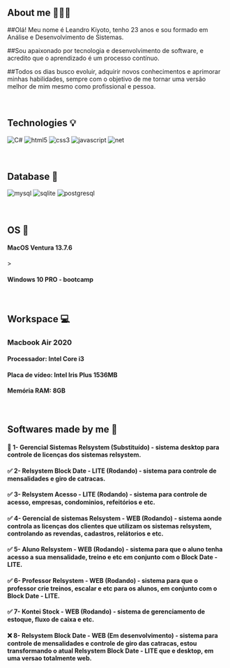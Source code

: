 ## About me 🧑🏼‍💻

##Olá! Meu nome é Leandro Kiyoto, tenho 23 anos e sou formado em Análise e Desenvolvimento de Sistemas.

##Sou apaixonado por tecnologia e desenvolvimento de software, e acredito que o aprendizado é um processo contínuo.

##Todos os dias busco evoluir, adquirir novos conhecimentos e aprimorar minhas habilidades, sempre com o objetivo de me tornar uma versão melhor de mim mesmo como profissional e pessoa.

<div style="display: inline_block">
<p>ㅤ</p>
</div>

## Technologies 💡

<div style="display: inline_block">
    <img alt="C#" src="https://img.shields.io/badge/C%23-239120?style=for-the-badge&logo=csharp&logoColor=white" />
    <img alt="html5" src="https://img.shields.io/badge/HTML5-E34F26?style=for-the-badge&logo=html5&logoColor=white" />
    <img alt="css3" src="https://img.shields.io/badge/CSS3-1572B6?style=for-the-badge&logo=css3&logoColor=white" />
    <img alt="javascript" src="https://img.shields.io/badge/JavaScript-F7DF1E?style=for-the-badge&logo=javascript&logoColor=black" />
    <img alt="net" src="https://img.shields.io/badge/.NET-5C2D91?style=for-the-badge&logo=.net&logoColor=white" />
</div>

<div style="display: inline_block">
<p>ㅤ</p>
</div>

## Database 📂
<div style="display: inline_block">
    <img alt="mysql" src="https://img.shields.io/badge/MySQL-005C84?style=for-the-badge&logo=mysql&logoColor=white" />
    <img alt="sqlite" src="https://img.shields.io/badge/SQLite-07405E?style=for-the-badge&logo=sqlite&logoColor=white" />
    <img alt="postgresql" src="https://img.shields.io/badge/PostgreSQL-336791?style=for-the-badge&logo=postgresql&logoColor=white" />
</div>

<div style="display: inline_block">
<p>ㅤ</p>
</div>

## OS 📀
<div style="display: inline_block">
    <h4>MacOS Ventura 13.7.6</h4>>
    <h4>Windows 10 PRO - bootcamp</h4>
</div>

<div style="display: inline_block">
<p>ㅤ</p>
</div>

## Workspace 💻

<div style="display: inline_block">
    <h3>Macbook Air 2020</h3>
    <h4>Processador: Intel Core i3</h4>
    <h4>Placa de vídeo: Intel Iris Plus 1536MB</h4>
    <h4>Memória RAM: 8GB</h4>
</div>

<div style="display: inline_block">
<p>ㅤ</p>
</div>

## Softwares made by me 💸
#### 🚫 1- Gerencial Sistemas Relsystem (Substituído) - sistema desktop para controle de licenças dos sistemas relsystem.
#### ✅ 2- Relsystem Block Date - LITE (Rodando) - sistema para controle de mensalidades e giro de catracas.
#### ✅ 3- Relsystem Acesso - LITE (Rodando) - sistema para controle de acesso, empresas, condominios, refeitórios e etc.
#### ✅ 4- Gerencial de sistemas Relsystem - WEB (Rodando) - sistema aonde controla as licenças dos clientes que utilizam os sistemas relsystem, controlando as revendas, cadastros, relátorios e etc.
#### ✅ 5- Aluno Relsystem - WEB (Rodando) - sistema para que o aluno tenha acesso a sua mensalidade, treino e etc em conjunto com o Block Date - LITE.
#### ✅ 6- Professor Relsystem - WEB (Rodando) - sistema para que o professor crie treinos, escalar e etc para os alunos, em conjunto com o Block Date - LITE.
#### ✅ 7- Kontei Stock - WEB (Rodando) - sistema de gerenciamento de estoque, fluxo de caixa e etc.
#### ❌ 8- Relsystem Block Date - WEB (Em desenvolvimento) - sistema para controle de mensalidades e controle de giro das catracas, estou transformando o atual Relsystem Block Date - LITE que e desktop, em uma versao totalmente web.
